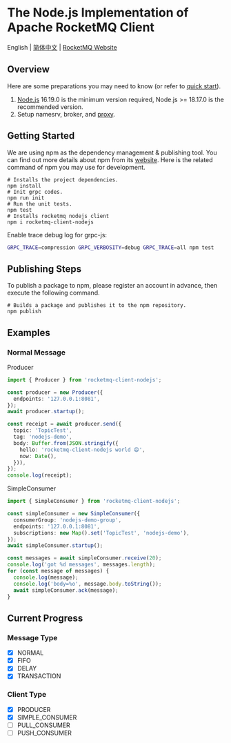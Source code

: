 # The Node.js Implementation of Apache RocketMQ Client

English | [简体中文](README-CN.md) | [RocketMQ Website](https://rocketmq.apache.org/)

## Overview

Here are some preparations you may need to know (or refer
to [quick start](https://rocketmq.apache.org/docs/quickStart/01quickstart/)).

1. [Node.js](https://nodejs.dev/en/download/) 16.19.0 is the minimum version required, Node.js >= 18.17.0 is the recommended version.
2. Setup namesrv, broker, and [proxy](https://github.com/apache/rocketmq/tree/develop/proxy).

## Getting Started

We are using npm as the dependency management & publishing tool. You can find out more details about npm from its [website](https://npmjs.com/). Here is the related command of npm you may use for development.

```shell
# Installs the project dependencies.
npm install
# Init grpc codes.
npm run init
# Run the unit tests.
npm test
# Installs rocketmq nodejs client
npm i rocketmq-client-nodejs
```

Enable trace debug log for grpc-js:

```bash
GRPC_TRACE=compression GRPC_VERBOSITY=debug GRPC_TRACE=all npm test
```

## Publishing Steps

To publish a package to npm, please register an account in advance, then execute the following command.

```shell
# Builds a package and publishes it to the npm repository.
npm publish
```

## Examples

### Normal Message

Producer

```ts
import { Producer } from 'rocketmq-client-nodejs';

const producer = new Producer({
  endpoints: '127.0.0.1:8081',
});
await producer.startup();

const receipt = await producer.send({
  topic: 'TopicTest',
  tag: 'nodejs-demo',
  body: Buffer.from(JSON.stringify({
    hello: 'rocketmq-client-nodejs world 😄',
    now: Date(),
  })),
});
console.log(receipt);
```

SimpleConsumer

```ts
import { SimpleConsumer } from 'rocketmq-client-nodejs';

const simpleConsumer = new SimpleConsumer({
  consumerGroup: 'nodejs-demo-group',
  endpoints: '127.0.0.1:8081',
  subscriptions: new Map().set('TopicTest', 'nodejs-demo'),
});
await simpleConsumer.startup();

const messages = await simpleConsumer.receive(20);
console.log('got %d messages', messages.length);
for (const message of messages) {
  console.log(message);
  console.log('body=%o', message.body.toString());
  await simpleConsumer.ack(message);
}
```

## Current Progress

### Message Type

- [x] NORMAL
- [x] FIFO
- [x] DELAY
- [x] TRANSACTION

### Client Type

- [x] PRODUCER
- [x] SIMPLE_CONSUMER
- [ ] PULL_CONSUMER
- [ ] PUSH_CONSUMER
